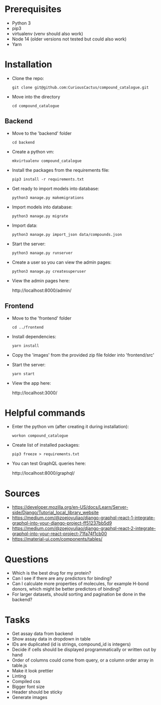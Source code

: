 # Prerequisites

- Python 3
- pip3
- virtualenv (venv should also work)
- Node 14 (older versions not tested but could also work)
- Yarn

# Installation

- Clone the repo:

  `git clone git@github.com:CuriousCactus/compound_catalogue.git`

- Move into the directory

  `cd compound_catalogue`

## Backend

- Move to the 'backend' folder

  `cd backend`

- Create a python vm:

  `mkvirtualenv compound_catalogue`

- Install the packages from the requirements file:

  `pip3 install -r requirements.txt`

- Get ready to import models into database:

  `python3 manage.py makemigrations`

- Import models into database:

  `python3 manage.py migrate`

- Import data:

  `python3 manage.py import_json data/compounds.json`

- Start the server:

  `python3 manage.py runserver`

- Create a user so you can view the admin pages:

  `python3 manage.py createsuperuser`

- View the admin pages here:

  http://localhost:8000/admin/

## Frontend

- Move to the 'frontend' folder

  `cd ../frontend`

- Install dependencies:

  `yarn install`

- Copy the 'images' from the provided zip file folder into 'frontend/src'

- Start the server:

  `yarn start`

- View the app here:

  http://localhost:3000/

# Helpful commands

- Enter the python vm (after creating it during installation):

  `workon compound_catalogue`

- Create list of installed packages:

  `pip3 freeze > requirements.txt`

- You can test GraphQL queries here:

  http://localhost:8000/graphql/

# Sources

- https://developer.mozilla.org/en-US/docs/Learn/Server-side/Django/Tutorial_local_library_website
- https://medium.com/@zoejoyuliao/django-graphql-react-1-integrate-graphql-into-your-django-project-ff51237bb5d9
- https://medium.com/@zoejoyuliao/django-graphql-react-2-integrate-graphql-into-your-react-project-71fa74f1cb00
- https://material-ui.com/components/tables/

# Questions

- Which is the best drug for my protein?
- Can I see if there are any predictors for binding?
- Can I calculate more properties of molecules, for example H-bond donors, which might be better predictors of binding?
- For larger datasets, should sorting and pagination be done in the backend?

# Tasks

- Get assay data from backend
- Show assay data in dropdown in table
- IDs are duplicated (id is strings, compound_id is integers)
- Decide if cells should be displayed programmatically or written out by hand
- Order of columns could come from query, or a column order array in table.js
- Make it look prettier
- Linting
- Compiled css
- Bigger font size
- Header should be sticky
- Generate images
